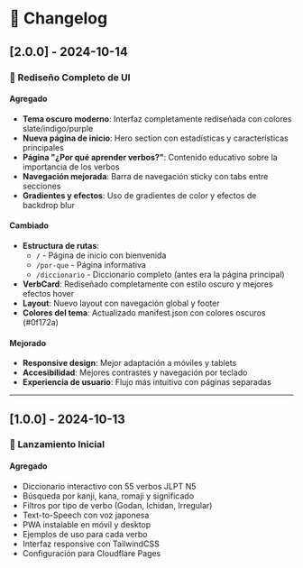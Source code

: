 # 📝 Changelog

## [2.0.0] - 2024-10-14

### 🎨 Rediseño Completo de UI

#### Agregado
- **Tema oscuro moderno**: Interfaz completamente rediseñada con colores slate/indigo/purple
- **Nueva página de inicio**: Hero section con estadísticas y características principales
- **Página "¿Por qué aprender verbos?"**: Contenido educativo sobre la importancia de los verbos
- **Navegación mejorada**: Barra de navegación sticky con tabs entre secciones
- **Gradientes y efectos**: Uso de gradientes de color y efectos de backdrop blur

#### Cambiado
- **Estructura de rutas**:
  - `/` - Página de inicio con bienvenida
  - `/por-que` - Página informativa
  - `/diccionario` - Diccionario completo (antes era la página principal)
- **VerbCard**: Rediseñado completamente con estilo oscuro y mejores efectos hover
- **Layout**: Nuevo layout con navegación global y footer
- **Colores del tema**: Actualizado manifest.json con colores oscuros (#0f172a)

#### Mejorado
- **Responsive design**: Mejor adaptación a móviles y tablets
- **Accesibilidad**: Mejores contrastes y navegación por teclado
- **Experiencia de usuario**: Flujo más intuitivo con páginas separadas

---

## [1.0.0] - 2024-10-13

### 🚀 Lanzamiento Inicial

#### Agregado
- Diccionario interactivo con 55 verbos JLPT N5
- Búsqueda por kanji, kana, romaji y significado
- Filtros por tipo de verbo (Godan, Ichidan, Irregular)
- Text-to-Speech con voz japonesa
- PWA instalable en móvil y desktop
- Ejemplos de uso para cada verbo
- Interfaz responsive con TailwindCSS
- Configuración para Cloudflare Pages
